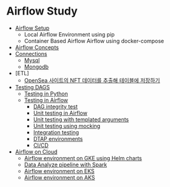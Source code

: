 # Airflow Study

- [Airflow Setup](./Setup/README.md)
  - Local Airflow Environment using pip
  - Container Based Airflow Airflow using docker-compose
- [Airflow Concepts](./Concepts/README.md)
- [Connections](./Connections/README.md)
    - [Mysql](./Connections/Mysql.md)
    - [Mongodb](./Connections/Mongodb.md)
- [ETL]
  - [OpenSea 사이트의 NFT 데이터를 추출해 테이블에 저장하기]()
- [Testing DAGS](./Test/README.md)
    - [Testing in Python]()
    - [Testing in Airflow]()
      - [DAG integrity test]()
      - [Unit testing in Airflow]()
      - [Unit testing with templated arguments]()
      - [Unit testing using mocking]()
      - [Integration testing]()
      - [DTAP environments]()
      - [CI/CD]()
- [Airflow on Cloud](./ETL_Hands_on/)
    - [Airflow environment on GKE using Helm charts](./ETL_Hands_on/GCP/README.md)
    - [Data Analyze pipeline with Spark]()
    - [Airflow environment on EKS](./ETL_Hands_on/AWS/README.md)
    - [Airflow environment on AKS](./ETL_Hands_on/AZURE/README.md)




